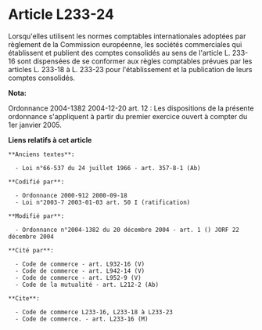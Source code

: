 # Article L233-24

Lorsqu'elles utilisent les normes comptables internationales adoptées par règlement de la Commission européenne, les sociétés
commerciales qui établissent et publient des comptes consolidés au sens de l'article L. 233-16 sont dispensées de se
conformer aux règles comptables prévues par les articles L. 233-18 à L. 233-23 pour l'établissement et la publication de
leurs comptes consolidés.

**Nota:**

Ordonnance 2004-1382 2004-12-20 art. 12 : Les dispositions de la présente ordonnance s'appliquent à partir du premier
exercice ouvert à compter du 1er janvier 2005.

**Liens relatifs à cet article**

	**Anciens textes**:

	  - Loi n°66-537 du 24 juillet 1966 - art. 357-8-1 (Ab)

	**Codifié par**:

	  - Ordonnance 2000-912 2000-09-18
	  - Loi n°2003-7 2003-01-03 art. 50 I (ratification)

	**Modifié par**:

	  - Ordonnance n°2004-1382 du 20 décembre 2004 - art. 1 () JORF 22 décembre 2004

	**Cité par**:

	  - Code de commerce - art. L932-16 (V)
	  - Code de commerce - art. L942-14 (V)
	  - Code de commerce - art. L952-9 (V)
	  - Code de la mutualité - art. L212-2 (Ab)

	**Cite**:

	  - Code de commerce L233-16, L233-18 à L233-23
	  - Code de commerce. - art. L233-16 (M)
